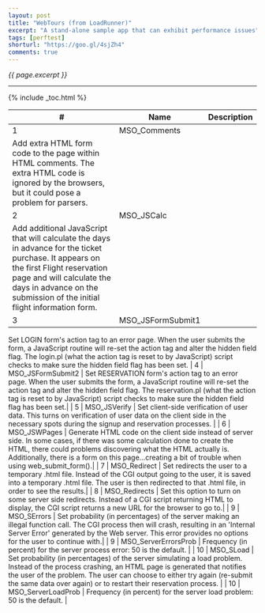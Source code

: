 ```yaml
---
layout: post
title: "WebTours (from LoadRunner)"
excerpt: "A stand-alone sample app that can exhibit performance issues"
tags: [perftest]
shorturl: "https://goo.gl/4sjZh4"
comments: true
---
```

<i>{{ page.excerpt }}</i>
<hr />

{% include _toc.html %}

| # | Name         | Description |
| - | ------------ | ----------- |
| 1 | MSO_Comments | 
Add extra HTML form code to the page within HTML comments. The extra HTML code is ignored by the browsers, but it could pose a problem for parsers. |
| 2 | MSO_JSCalc | 
Add additional JavaScript that will calculate the days in advance for the ticket purchase. It appears on the first Flight reservation page and will calculate the days in advance on the submission of the initial flight information form.|
| 3 | MSO_JSFormSubmit1 |
Set LOGIN form's action tag to an error page. When the user submits the form, a JavaScript routine will re-set the action tag and alter the hidden field flag. The login.pl (what the action tag is reset to by JavaScript) script checks to make sure the hidden field flag has been set.
| 4 | MSO_JSFormSubmit2 |
Set RESERVATION form's action tag to an error page. When the user submits the form, a JavaScript routine will re-set the action tag and alter the hidden field flag. The reservation.pl (what the action tag is reset to by JavaScript) script checks to make sure the hidden field flag has been set.|
| 5 | MSO_JSVerify |
Set client-side verification of user data. This turns on verification of user data on the client side in the necessary spots during the signup and reservation processes. |
| 6 | MSO_JSWPages |
Generate HTML code on the client side instead of server side. In some cases, if there was some calculation done to create the HTML, there could problems discovering what the HTML actually is. Additionally, there is a form on this page...creating a bit of trouble when using web_submit_form().|
| 7 | MSO_Redirect |
Set redirects the user to a temporary .html file. Instead of the CGI output going to the user, it is saved into a temporary .html file. The user is then redirected to that .html file, in order to see the results.|
| 8 | MSO_Redirects |
Set this option to turn on some server side redirects. Instead of a CGI script returning HTML to display, the CGI script returns a new URL for the browser to go to.|
| 9 | MSO_SErrors | 
Set probability (in percentages) of the server making an illegal function call.
The CGI process then will crash, resulting in an 'Internal Server Error' generated by the Web server. This error provides no options for the user to continue with.|
| 9 | MSO_ServerErrorsProb |
Frequency (in percent) for the server process error: 50 is the default. |
| 10 | MSO_SLoad |
Set probability (in percentages) of the server simulating a load problem.
Instead of the process crashing, an HTML page is generated that notifies the user of the problem. The user can choose to either try again (re-submit the same data over again) or to restart their reservation process. |
| 10 | MSO_ServerLoadProb |
Frequency (in percent) for the server load problem: 50 is the default. |
